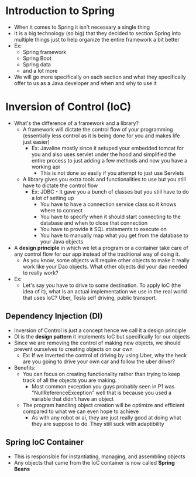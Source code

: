 # Introduction to Spring
* When it comes to Spring it isn't necessary a single thing
* It is a big technology (so big) that they decided to section Spring into multiple things just to help organize the entire framework a bit better
* Ex:
    * Spring framework
    * Spring Boot
    * Spring data
    * and a lot more
* We will go more specifically on each section and what they specifically offer to us as a Java developer and when and why to use it

# Inversion of Control (IoC)
* What's the difference of a framework and a library?
    * A framework will dictate the control flow of your programming (essentially less control as it is being done for you and makes life just easier)
        * Ex: Javaline mostly since it setuped your embedded tomcat for you and also uses servlet under the hood and simplified the entire process to just adding a few methods and now you have a working api
            * This is not done so easily if you attempt to just use Servlets
    * A library gives you extra tools and functionalities to use but you still have to dictate the control flow
        * Ex: JDBC - It gave you a bunch of classes but you still have to do a lot of setting up
            - You have to have a connection service class so it knows where to connect
            - You have to specify when it should start connecting to the database and when to close that connection
            - You have to provide it SQL statements to execute on
            - You have to manually map what you get from the database to your Java objects
* A **design principle** in which we let a program or a container take care of any control flow for our app instead of the traditional way of doing it.
    * As you know, some objects will require other objects to make it really work like your Dao objects. What other objects did your dao needed to really work?
* Ex:
    * Let's say you have to drive to some destination. To apply IoC (the idea of it), what is an actual implementation we use in the real world that uses IoC? Uber, Tesla self driving, public transport.

## Dependency Injection (DI)
* Inversion of Control is just a concept hence we call it a design principle
* DI is the **design pattern** it implements IoC but specifically for our objects
* Since we are removing the control of making new objects, we should prevent ourselves to creating objects on our own
    * Ex: If we inverted the control of driving by using Uber, why the heck are you going to drive your own car and follow the uber driver?
* Benefits:
    * You can focus on creating functionality rather than trying to keep track of all the objects you are making.
        * Most common exception you guys probably seen in P1 was "NullReferenceException" well that is because you used a variable that didn't have an object
    * The program handling object creation will be optimize and efficient compared to what we can even hope to achieve
        * As with any robot or ai, they are just really good at doing what they are suppose to do. They still suck with adaptibility

## Spring IoC Container
* This is responsible for instantiating, managing, and assembling objects
* Any objects that came from the IoC container is now called **Spring Beans**